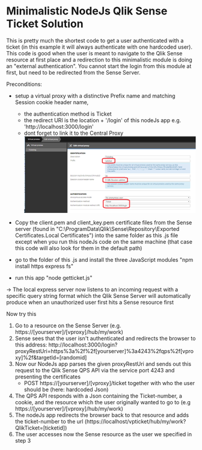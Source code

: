 # Minimalistic NodeJs Qlik Sense Ticket Solution

This is pretty much the shortest code to get a user authenticated with a ticket (in this example it will always authenticate 
with one hardcoded user). This code is good when the user is meant to navigate to the Qlik Sense resource at first place and a redirection to this minimalistic module is doing an "external authentication". You cannot start the login from this module at first, but need to be redirected from the Sense Server.

Preconditions:
* setup a virtual proxy with a distinctive Prefix name and matching Session cookie header name, 
    - the authentication method is Ticket
    - the redirect URI is the location + '/login' of this nodeJs app e.g. 'http://localhost:3000/login'
    - dont forget to link it to the Central Proxy
![alttext](https://github.com/ChristofSchwarz/pics/raw/master/vproxyconfig.png "screenshot")    
   
* Copy the client.pem and client_key.pem certificate files from the Sense server (found in "C:\ProgramData\Qlik\Sense\Repository\Exported Certificates\.Local Certificates") into the same folder as this .js file except when you run this nodeJs code on the same machine (that case this code will also look for them in the default path)

* go to the folder of this .js and install the three JavaScript modules "npm install https express fs"
* run this app "node getticket.js"


-> The local express server now listens to an incoming request with a specific query string format which the Qlik Sense Server 
will automatically produce when an unauthorized user first hits a Sense resource first 

Now try this

1) Go to a resource on the Sense Server (e.g. https://[yourserver]/[vproxy]/hub/my/work)
2) Sense sees that the user isn't authenticated and redirects the browser to this address: http://localhost:3000/login?proxyRestUri=https%3a%2f%2f[yourserver]%3a4243%2fqps%2f[vproxy]%2f&targetId=[randomid]
3) Now our NodeJs app parses the given proxyRestUri and sends out this request to the Qlik Sense QPS API via the service port 4243 and presenting the certificates
    - POST https://[yourserver]/[vproxy]/ticket together with who the user should be (here: hardcoded Json)
4) The QPS API responds with a Json containing the Ticket-number, a cookie, and the resource which the user originally wanted to go to (e.g https://[yourserver]/[vproxy]/hub/my/work)
5) The nodeJs app redirects the browser back to that resource and adds the ticket-number to the url (https://localhost/vpticket/hub/my/work?QlikTicket=[ticketid])
6) The user accesses now the Sense resource as the user we specified in step 3


